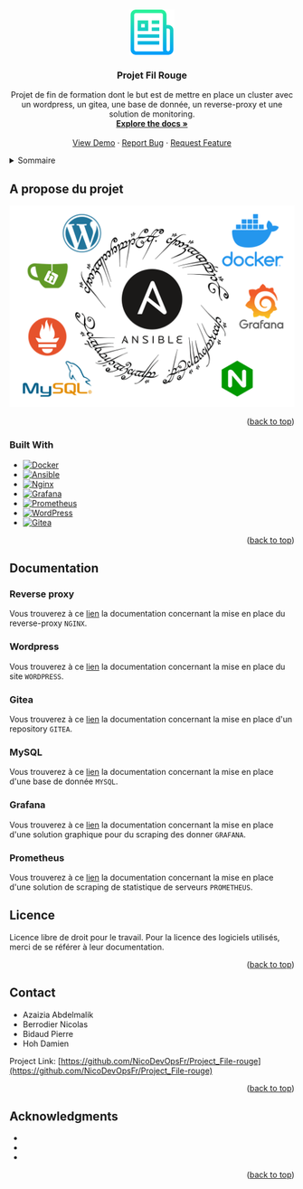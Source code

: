 <!-- Improved compatibility of back to top link: See: https://github.com/othneildrew/Best-README-Template/pull/73 -->
<a name="readme-top"></a>
<!--
*** Thanks for checking out the Best-README-Template. If you have a suggestion
*** that would make this better, please fork the repo and create a pull request
*** or simply open an issue with the tag "enhancement".
*** Don't forget to give the project a star!
*** Thanks again! Now go create something AMAZING! :D
-->



<!-- PROJECT File Rouge -->
<!--
*** I'm using markdown "reference style" links for readability.
*** Reference links are enclosed in brackets [ ] instead of parentheses ( ).
*** See the bottom of this document for the declaration of the reference variables
*** for contributors-url, forks-url, etc. This is an optional, concise syntax you may use.
*** https://www.markdownguide.org/basic-syntax/#reference-style-links
-->


<!-- PROJECT LOGO -->
<br />
<div align="center">
  <a href="https://github.com/github_username/repo_name">
    <img src="images/logo.png" alt="Logo" width="80" height="80">
  </a>

<h3 align="center">Projet Fil Rouge</h3>

  <p align="center">
    Projet de fin de formation dont le but est de mettre en place un cluster avec un wordpress, un gitea, une base de donnée, un reverse-proxy et une solution de monitoring.
    <br />
    <a href="https://github.com/NicoDevOpsFr/Project_File-rouge"><strong>Explore the docs »</strong></a>
    <br />
    <br />
    <a href="https://github.com/NicoDevOpsFr/Project_File-rouge">View Demo</a>
    ·
    <a href="https://github.com/NicoDevOpsFr/Project_File-rouge/issues">Report Bug</a>
    ·
    <a href="https://github.com/NicoDevOpsFr/Project_File-rouge/issues">Request Feature</a>
  </p>
</div>



<!-- Sommaire -->
<details>
  <summary>Sommaire</summary>
  <ol>
    <li>
      <a href="#A propose du projet">A propose du projet</a>
      <ul>
        <li><a href="#built-with">Built With</a></li>
      </ul>
    </li>
    <li>
      <a href="#Documentation">Documentation</a>
      <ul>
        <li><a href="#Reverse proxy">Reverse proxy</a></li>
        <li><a href="#Wordpress">Wordpress</a></li>
        <li><a href="#Gitea">Gitea</a></li>
        <li><a href="#MySQL">MySQL</a></li>
        <li><a href="#Grafana">Grafana</a></li>
        <li><a href="#Prometheus">Prometheus</a></li>
      </ul>
    </li>
    <li><a href="#license">License</a></li>
    <li><a href="#contact">Contact</a></li>
    <li><a href="#acknowledgments">Acknowledgments</a></li>
  </ol>
</details>



<!-- A propose du projet -->
## A propose du projet
![couverture](https://github.com/NicoDevOpsFr/Project_File-rouge/blob/main/images/couverture.svg)

<p align="right">(<a href="#readme-top">back to top</a>)</p>



### Built With

* [![Docker][Docker.com]][Docker-url]
* [![Ansible][Ansible.com]][Ansible-url]
* [![Nginx][Nginx.com]][Nginx-url]
* [![Grafana][Grafana.com]][Grafana-url]
* [![Prometheus][Prometheus.com]][Prometheus-url]
* [![WordPress][Wordpress.com]][Wordpress-url]
* [![Gitea][Gitea.com]][Gitea-url]

<p align="right">(<a href="#readme-top">back to top</a>)</p>

<!-- Documentation -->
## Documentation

<!-- Reverse proxy -->
### Reverse proxy
Vous trouverez à ce [lien](https://github.com/NicoDevOpsFr/Project_File-rouge/blob/main/Documentation/Nginx.md) la documentation concernant la mise en place du reverse-proxy `NGINX`.

<!-- Wordpress -->
### Wordpress
Vous trouverez à ce [lien](https://github.com/NicoDevOpsFr/Project_File-rouge/blob/main/Documentation/Wordpress.md) la documentation concernant la mise en place du site `WORDPRESS`.

<!-- Gitea -->
### Gitea
Vous trouverez à ce [lien](https://github.com/NicoDevOpsFr/Project_File-rouge/blob/main/Documentation/gitea.md) la documentation concernant la mise en place d'un repository `GITEA`.

<!-- MySQL -->
### MySQL
Vous trouverez à ce [lien](https://github.com/NicoDevOpsFr/Project_File-rouge/blob/main/Documentation/mysql.md) la documentation concernant la mise en place d'une base de donnée `MYSQL`.

<!-- Grafana -->
### Grafana
Vous trouverez à ce [lien](https://github.com/NicoDevOpsFr/Project_File-rouge/blob/main/Documentation/grafana.md) la documentation concernant la mise en place d'une solution graphique pour du scraping des donner `GRAFANA`.

<!-- Prometheus -->
### Prometheus
Vous trouverez à ce [lien](https://github.com/NicoDevOpsFr/Project_File-rouge/blob/main/Documentation/prometheus.md) la documentation concernant la mise en place d'une solution de scraping de statistique de serveurs `PROMETHEUS`.

<!-- LICENcE -->
## Licence

Licence libre de droit pour le travail. Pour la licence des logiciels utilisés, merci de se référer à leur documentation.

<p align="right">(<a href="#readme-top">back to top</a>)</p>



<!-- CONTACT -->
## Contact

- Azaizia Abdelmalik
- Berrodier Nicolas
- Bidaud Pierre
- Hoh Damien

Project Link: [https://github.com/NicoDevOpsFr/Project_File-rouge](https://github.com/NicoDevOpsFr/Project_File-rouge)

<p align="right">(<a href="#readme-top">back to top</a>)</p>



<!-- ACKNOWLEDGMENTS -->
## Acknowledgments

* []()
* []()
* []()

<p align="right">(<a href="#readme-top">back to top</a>)</p>



<!-- MARKDOWN LINKS & IMAGES -->
<!-- https://www.markdownguide.org/basic-syntax/#reference-style-links -->
[contributors-shield]: https://img.shields.io/github/contributors/github_username/repo_name.svg?style=for-the-badge
[contributors-url]: https://github.com/github_username/repo_name/graphs/contributors
[forks-shield]: https://img.shields.io/github/forks/github_username/repo_name.svg?style=for-the-badge
[forks-url]: https://github.com/github_username/repo_name/network/members
[stars-shield]: https://img.shields.io/github/stars/github_username/repo_name.svg?style=for-the-badge
[stars-url]: https://github.com/github_username/repo_name/stargazers
[issues-shield]: https://img.shields.io/github/issues/github_username/repo_name.svg?style=for-the-badge
[issues-url]: https://github.com/github_username/repo_name/issues
[license-shield]: https://img.shields.io/github/license/github_username/repo_name.svg?style=for-the-badge
[license-url]: https://github.com/github_username/repo_name/blob/master/LICENSE.txt
[linkedin-shield]: https://img.shields.io/badge/-LinkedIn-black.svg?style=for-the-badge&logo=linkedin&colorB=555
[linkedin-url]: https://linkedin.com/in/linkedin_username
[product-screenshot]: images/screenshot.png
[Next.js]: https://img.shields.io/badge/next.js-000000?style=for-the-badge&logo=nextdotjs&logoColor=white
[Next-url]: https://nextjs.org/
[React.js]: https://img.shields.io/badge/React-20232A?style=for-the-badge&logo=react&logoColor=61DAFB
[React-url]: https://reactjs.org/
[Vue.js]: https://img.shields.io/badge/Vue.js-35495E?style=for-the-badge&logo=vuedotjs&logoColor=4FC08D
[Vue-url]: https://vuejs.org/
[Angular.io]: https://img.shields.io/badge/Angular-DD0031?style=for-the-badge&logo=angular&logoColor=white
[Angular-url]: https://angular.io/
[Svelte.dev]: https://img.shields.io/badge/Svelte-4A4A55?style=for-the-badge&logo=svelte&logoColor=FF3E00
[Svelte-url]: https://svelte.dev/
[Laravel.com]: https://img.shields.io/badge/Laravel-FF2D20?style=for-the-badge&logo=laravel&logoColor=white
[Laravel-url]: https://laravel.com
[Bootstrap.com]: https://img.shields.io/badge/Bootstrap-563D7C?style=for-the-badge&logo=bootstrap&logoColor=white
[Bootstrap-url]: https://getbootstrap.com
[JQuery.com]: https://img.shields.io/badge/jQuery-0769AD?style=for-the-badge&logo=jquery&logoColor=white
[JQuery-url]: https://jquery.com 
[Docker.com]: https://img.shields.io/badge/Docker-0F54CE?style=for-the-badge&logo=docker&logoColor=white
[Docker-url]: https://docker.com
[Ansible.com]: https://img.shields.io/badge/Ansible-000000?style=for-the-badge&logo=ansible&logoColor=white
[Ansible-url]: https://ansible.com
[Nginx.com]: https://img.shields.io/badge/Nginx-12882B?style=for-the-badge&logo=nginx&logoColor=white
[Nginx-url]: https://nginx.com
[Grafana.com]: https://img.shields.io/badge/Grafana-FBBF17?style=for-the-badge&logo=grafana&logoColor=white
[Grafana-url]: https://nginx.com
[Prometheus.com]: https://img.shields.io/badge/Prometheus-D43D26?style=for-the-badge&logo=prometheus&logoColor=white
[Prometheus-url]: https://prometheus.io
[WordPress.com]: https://img.shields.io/badge/Wordpress-042E44?style=for-the-badge&logo=wordpress&logoColor=white
[WordPress-url]: https://prometheus.io
[Gitea.com]: https://img.shields.io/badge/Gitea-406E19?style=for-the-badge&logo=gitea&logoColor=white
[Gitea-url]: https://gitea.io

